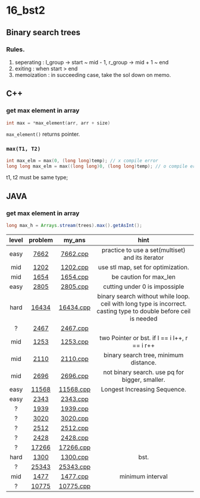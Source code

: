 # 16_bst2

## Binary search trees
### Rules.
1. seperating : l_group -> start ~ mid - 1, r_group -> mid + 1 ~ end
2. exiting : when start > end
3. memoization : in succeeding case, take the sol down on memo.

## C++
### get max element in array
```c++
int max = *max_element(arr, arr + size)
```
`max_element()` returns pointer.
### `max(T1, T2)`
```c++
int max_elm = max(0, (long long)temp); // x compile error
long long max_elm = max((long long)0, (long long)temp); // o compile error
```
t1, t2 must be same type;

## JAVA
### get max element in array
```java
long max_h = Arrays.stream(trees).max().getAsInt();
```

| level | problem | my_ans | hint |
| :--: | :--: | :--: | :--: |
| easy | [7662](https://www.acmicpc.net/problem/7662) | [7662.cpp](./7662/7662.cpp) | practice to use a set(multiset) and its iterator |
| mid | [1202](https://www.acmicpc.net/problem/1202) | [1202.cpp](./1202/1202.cpp) | use stl map, set for optimization. |
| mid | [1654](https://www.acmicpc.net/problem/1654) | [1654.cpp](./1654/1654.cpp) | be caution for max_len |
| easy | [2805](https://www.acmicpc.net/problem/2805) | [2805.cpp](./2805/2805.cpp) | cutting under 0 is impossiple |
| hard | [16434](https://www.acmicpc.net/problem/16434) | [16434.cpp](./16434/16434.cpp) | binary search without while loop. ceil with long type is incorrect. casting type to double before ceil is needed |
| ? | [2467](https://www.acmicpc.net/problem/2467) | [2467.cpp](./2467/2467.cpp) |  |
| mid | [1253](https://www.acmicpc.net/problem/1253) | [1253.cpp](./1253/1253.cpp) | two Pointer or bst. if l == i l++, r == i r++ |
| mid | [2110](https://www.acmicpc.net/problem/2110) | [2110.cpp](./2110/2110.cpp) | binary search tree, minimum distance. |
| mid | [2696](https://www.acmicpc.net/problem/2696) | [2696.cpp](./2696/2696.cpp) | not binary search. use pq for bigger, smaller. |
| easy | [11568](https://www.acmicpc.net/problem/11568) | [11568.cpp](./11568/11568.cpp) | Longest Increasing Sequence. |
| easy | [2343](https://www.acmicpc.net/problem/2343) | [2343.cpp](./2343/2343.cpp) |  |
| ? | [1939](https://www.acmicpc.net/problem/1939) | [1939.cpp](./1939/1939.cpp) |  |
| ? | [3020](https://www.acmicpc.net/problem/3020) | [3020.cpp](./3020/3020.cpp) |  |
| ? | [2512](https://www.acmicpc.net/problem/2512) | [2512.cpp](./2512/2512.cpp) |  |
| ? | [2428](https://www.acmicpc.net/problem/2428) | [2428.cpp](./2428/2428.cpp) |  |
| ? | [17266](https://www.acmicpc.net/problem/17266) | [17266.cpp](./17266/17266.cpp) |  |
| hard | [1300](https://www.acmicpc.net/problem/1300) | [1300.cpp](./1300/1300.cpp) | bst. |
| ? | [25343](https://www.acmicpc.net/problem/25343) | [25343.cpp](./25343/25343.cpp) |  |
| mid | [1477](https://www.acmicpc.net/problem/1477) | [1477.cpp](./1477/1477.cpp) | minimum interval |
| ? | [10775](https://www.acmicpc.net/problem/10775) | [10775.cpp](./10775/10775.cpp) |  |
